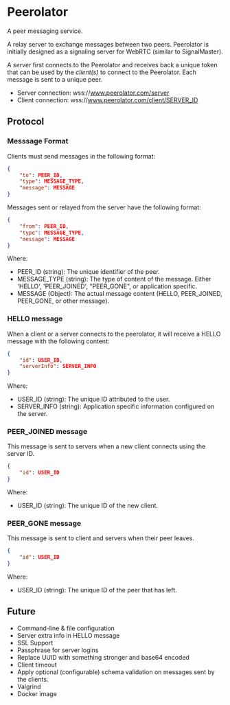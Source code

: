 # Peerolator

A peer messaging service.

A relay server to exchange messages between two peers. Peerolator is initially designed as a signaling server for WebRTC (similar to SignalMaster).

A *server* first connects to the Peerolator and receives back a unique token that can be used by the *client(s)* to connect to the Peerolator. Each message is sent to a unique peer.

* Server connection: wss://www.peerolator.com/server
* Client connection: wss://www.peerolator.com/client/SERVER_ID

## Protocol

### Messsage Format

Clients must send messages in the following format:

```json
{
    "to": PEER_ID,
    "type": MESSAGE_TYPE,
    "message": MESSAGE
}
```

Messages sent or relayed from the server have the following format:

```json
{
    "from": PEER_ID,
    "type": MESSAGE_TYPE,
    "message": MESSAGE
}
```

Where:

* PEER_ID (string): The unique identifier of the peer.
* MESSAGE_TYPE (string): The type of content of the message. Either 'HELLO', 'PEER_JOINED', "PEER_GONE", or application specific.
* MESSAGE (Object): The actual message content (HELLO, PEER_JOINED, PEER_GONE, or other message).

### HELLO message

When a client or a server connects to the peerolator, it will receive a HELLO message with the following content:

```json
{
    "id": USER_ID,
    "serverInfo": SERVER_INFO
}
```

Where:

* USER_ID (string): The unique ID attributed to the user.
* SERVER_INFO (string): Application specific information configured on the server.

### PEER_JOINED message

This message is sent to servers when a new client connects using the server ID.

```json
{
    "id": USER_ID
}
```

Where:

* USER_ID (string): The unique ID of the new client.

### PEER_GONE message

This message is sent to client and servers when their peer leaves.

```json
{
    "id": USER_ID
}
```

Where:

* USER_ID (string): The unique ID of the peer that has left.

## Future

* Command-line & file configuration
* Server extra info in HELLO message
* SSL Support
* Passphrase for server logins
* Replace UUID with something stronger and base64 encoded
* Client timeout
* Apply optional (configurable) schema validation on messages sent by the clients.
* Valgrind
* Docker image

